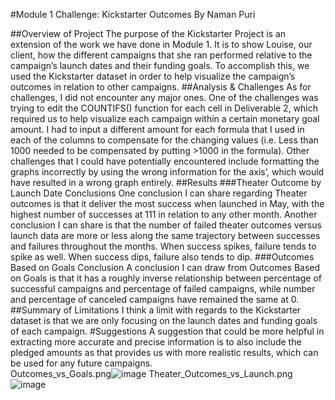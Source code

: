 #Module 1 Challenge: Kickstarter Outcomes
By Naman Puri

##Overview of Project
The purpose of the Kickstarter Project is an extension of the work we have done in Module 1. It is to show Louise, our client, how the different campaigns that she ran performed relative to the campaign’s launch dates and their funding goals. To accomplish this, we used the Kickstarter dataset in order to help visualize the campaign’s outcomes in relation to other campaigns. 
##Analysis & Challenges
As for challenges, I did not encounter any major ones. One of the challenges was trying to edit the COUNTIFS() function for each cell in Deliverable 2, which required us to help visualize each campaign within a certain monetary goal amount. I had to input a different amount for each formula that I used in each of the columns to compensate for the changing values (i.e. Less than 1000 needed to be compensated by putting >1000 in the formula). Other challenges that I could have potentially encountered include formatting the graphs incorrectly by using the wrong information for the axis’, which would have resulted in a wrong graph entirely. 
##Results
###Theater Outcome by Launch Date Conclusions
One conclusion I can share regarding Theater outcomes is that it deliver the most success when launched in May, with the highest number of successes at 111 in relation to any other month. 
Another conclusion I can share is that the number of failed theater outcomes versus launch data are more or less along the same trajectory between successes and failures throughout the months. When success spikes, failure tends to spike as well. When success dips, failure also tends to dip. 
###Outcomes Based on Goals Conclusion
A conclusion I can draw from Outcomes Based on Goals is that it has a roughly inverse relationship between percentage of successful campaigns and percentage of failed campaigns, while number and percentage of canceled campaigns have remained the same at 0.
##Summary of Limitations
I think a limit with regards to the Kickstarter dataset is that we are only focusing on the launch dates and funding goals of each campaign. 
#Suggestions
A suggestion that could be more helpful in extracting more accurate and precise information is to also include the pledged amounts as that provides us with more realistic results, which can be used for any future campaigns.  
Outcomes_vs_Goals.png![image](https://user-images.githubusercontent.com/82340766/115119508-b1084a80-9f76-11eb-8d7a-df1824e382b5.png)
Theater_Outcomes_vs_Launch.png![image](https://user-images.githubusercontent.com/82340766/115119513-b796c200-9f76-11eb-8114-a6e9015890ca.png)
